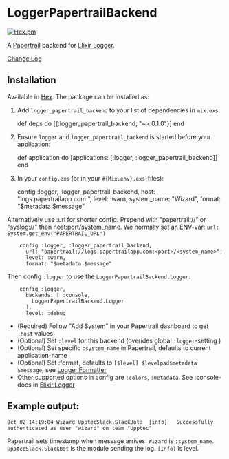 # LoggerPapertrailBackend
[![Hex.pm](https://img.shields.io/hexpm/v/logger_papertrail_backend.svg?maxAge=2592000)](https://hex.pm/packages/logger_papertrail_backend)

A [Papertrail](https://papertrailapp.com) backend for [Elixir Logger](http://elixir-lang.org/docs/stable/logger/Logger.html).

[Change Log](CHANGELOG.md)


## Installation

Available in [Hex](https://hex.pm/packages/logger_papertrail_backend). The package can be installed as:

  1. Add `logger_papertrail_backend` to your list of dependencies in `mix.exs`:

        def deps do
          [{:logger_papertrail_backend, "~> 0.1.0"}]
        end

  2. Ensure `logger` and `logger_papertrail_backend` is started before your application:

        def application do
          [applications: [:logger, :logger_papertrail_backend]]
        end

  3. In your `config.exs` (or in your `#{Mix.env}.exs`-files):

        config :logger, :logger_papertrail_backend,
          host: "logs.papertrailapp.com:<port>",
          level: :warn,
          system_name: "Wizard",
          format: "$metadata $message"

  Alternatively use :url for shorter config.
  Prepend with "papertrail://" or "syslog://" then host:port/system_name. We normally set an ENV-var: `url: System.get_env("PAPERTRAIL_URL")`

        config :logger, :logger_papertrail_backend,
          url: "papertrail://logs.papertrailapp.com:<port>/<system_name>",
          level: :warn,
          format: "$metadata $message"

  Then config `:logger` to use the `LoggerPapertrailBackend.Logger`:

        config :logger,
          backends: [ :console,
            LoggerPapertrailBackend.Logger
          ],
          level: :debug

  * (Required) Follow "Add System" in your Papertrail dashboard to get `:host` values
  * (Optional) Set `:level` for this backend (overides global `:logger`-setting )
  * (Optional) Set specific `:system_name` in Papertrail, defaults to current application-name
  * (Optional) Set :format, defaults to `[$level] $levelpad$metadata $message`, see [Logger.Formatter](http://elixir-lang.org/docs/stable/logger/Logger.Formatter.html)
  * Other supported options in config are `:colors`, `:metadata`. See :console-docs in [Elixir.Logger](http://elixir-lang.org/docs/stable/logger/Logger.html)




## Example output:

`Oct 02 14:19:04 Wizard UpptecSlack.SlackBot:  [info]   Successfully authenticated as user "wizard" on team "Upptec"`


Papertrail sets timestamp when message arrives. `Wizard` is `:system_name`. `UpptecSlack.SlackBot` is the module sending the log. `[Info]` is level.
